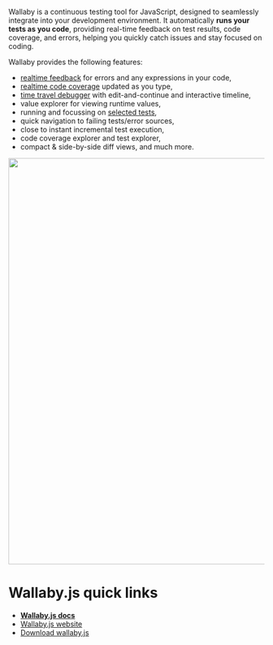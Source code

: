 Wallaby is a continuous testing tool for JavaScript, designed to seamlessly integrate into your development environment. It automatically **runs your tests as you code**, providing real-time feedback on test results, code coverage, and errors, helping you quickly catch issues and stay focused on coding.

Wallaby provides the following features:

- [realtime feedback](https://wallabyjs.com/docs/features/advanced-logging/) for errors and any expressions in your code,
- [realtime code coverage](https://wallabyjs.com/docs/features/coverage/) updated as you type,
- [time travel debugger](https://wallabyjs.com/docs/features/time-travel-debugger/) with edit-and-continue and interactive timeline,
- value explorer for viewing runtime values,
- running and focussing on [selected tests](https://wallabyjs.com/docs/features/selected-tests/),
- quick navigation to failing tests/error sources,
- close to instant incremental test execution,
- code coverage explorer and test explorer,
- compact & side-by-side diff views, and much more.

<img src="https://github.com/user-attachments/assets/60d1d6e6-3bf8-4ed1-b7aa-a16f5af4082a" width="800" />


# Wallaby.js quick links
- **[Wallaby.js docs](http://wallabyjs.com/docs)**
- [Wallaby.js website](http://wallabyjs.com)
- [Download wallaby.js](https://wallabyjs.com/download)
